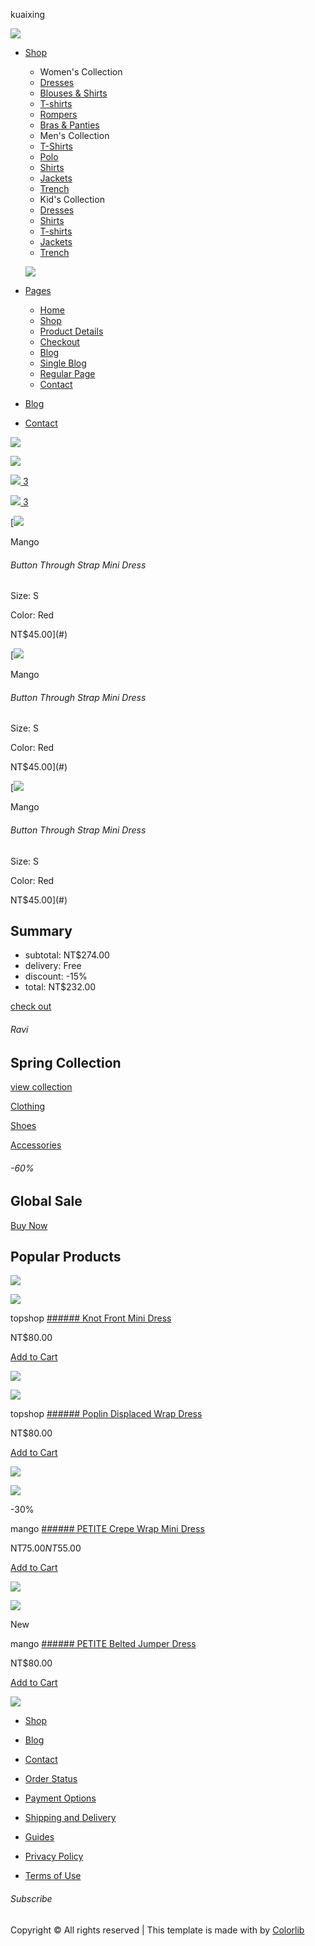 kuaixing





[![](homepage/img/core-img/logo.png)](index.html)


* [Shop](#)

  + Women's Collection
  + [Dresses](shop.html)
  + [Blouses & Shirts](shop.html)
  + [T-shirts](shop.html)
  + [Rompers](shop.html)
  + [Bras & Panties](shop.html)
  + Men's Collection
  + [T-Shirts](shop.html)
  + [Polo](shop.html)
  + [Shirts](shop.html)
  + [Jackets](shop.html)
  + [Trench](shop.html)
  + Kid's Collection
  + [Dresses](shop.html)
  + [Shirts](shop.html)
  + [T-shirts](shop.html)
  + [Jackets](shop.html)
  + [Trench](shop.html)

  ![](homepage/img/bg-img/bg-6.jpg)
* [Pages](#)
  + [Home](index.html)
  + [Shop](shop.html)
  + [Product Details](single-product-details.html)
  + [Checkout](checkout.html)
  + [Blog](blog.html)
  + [Single Blog](single-blog.html)
  + [Regular Page](regular-page.html)
  + [Contact](contact.html)
* [Blog](blog.html)
* [Contact](contact.html)



[![](homepage/img/core-img/heart.svg)](#)

[![](homepage/img/core-img/user.svg)](#)

[![](homepage/img/core-img/bag.svg) 3](#)




[![](homepage/img/core-img/bag.svg) 3](#)

[![](homepage/img/product-img/product-1.jpg)


Mango

###### Button Through Strap Mini Dress

Size: S

Color: Red

NT$45.00](#)

[![](homepage/img/product-img/product-2.jpg)


Mango

###### Button Through Strap Mini Dress

Size: S

Color: Red

NT$45.00](#)

[![](homepage/img/product-img/product-3.jpg)


Mango

###### Button Through Strap Mini Dress

Size: S

Color: Red

NT$45.00](#)

Summary
-------

* subtotal: NT$274.00
* delivery: Free
* discount: -15%
* total: NT$232.00

[check out](checkout.html)



###### Ravi

Spring Collection
-----------------

[view collection](#)



[Clothing](#)

[Shoes](#)

[Accessories](#)



###### -60%

Global Sale
-----------

[Buy Now](#)



Popular Products
----------------

![](homepage/img/product-img/product-1.jpg)

![](homepage/img/product-img/product-2.jpg)

topshop
[###### Knot Front Mini Dress](single-product-details.html)

NT$80.00

[Add to Cart](#)

![](homepage/img/product-img/product-2.jpg)

![](homepage/img/product-img/product-3.jpg)

topshop
[###### Poplin Displaced Wrap Dress](single-product-details.html)

NT$80.00

[Add to Cart](#)

![](homepage/img/product-img/product-3.jpg)

![](homepage/img/product-img/product-4.jpg)


-30%

mango
[###### PETITE Crepe Wrap Mini Dress](single-product-details.html)

NT$75.00 NT$55.00

[Add to Cart](#)

![](homepage/img/product-img/product-4.jpg)

![](homepage/img/product-img/product-5.jpg)


New

mango
[###### PETITE Belted Jumper Dress](single-product-details.html)

NT$80.00

[Add to Cart](#)






[![](homepage/img/core-img/logo2.png)](#)

* [Shop](shop.html)
* [Blog](blog.html)
* [Contact](contact.html)

* [Order Status](#)
* [Payment Options](#)
* [Shipping and Delivery](#)
* [Guides](#)
* [Privacy Policy](#)
* [Terms of Use](#)

###### Subscribe

Copyright © All rights reserved | This template is made with  by [Colorlib](https://colorlib.com)